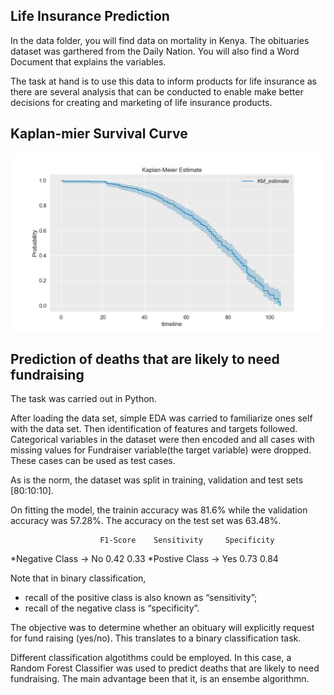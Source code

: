 ## Life Insurance Prediction

In the data folder, you will find data on mortality in Kenya.
The obituaries dataset was garthered from the Daily Nation.
You will also find a Word Document that explains the variables.

The task at hand is to use this data to inform products for life insurance as there are
several analysis that can be conducted to enable make better decisions for creating and
marketing of life insurance products.

## Kaplan-mier Survival Curve
![alt text](images/Kaplan-meier_Survival_Curve.png "Kaplan-meier Survival Curve")


## Prediction of deaths that are likely to need fundraising
The task was carried out in Python.

After loading the data set, simple EDA was carried to familiarize ones self with  the data set.
Then identification of features and targets followed.
Categorical variables in the dataset were then encoded and all cases with missing values for
Fundraiser variable(the target variable) were dropped. These cases can be used as test cases.

As is the norm, the dataset was split in training, validation and test sets [80:10:10].

On fitting the model, the trainin accuracy was 81.6% while the validation accuracy was 57.28%.
The accuracy on the test set was 63.48%.

						F1-Score	Sensitivity		Specificity
*Negative Class	-> No	0.42						0.33
*Postive Class	-> Yes	0.73		0.84

Note that in binary classification,
*	recall of the positive class is also known as “sensitivity”;
*	recall of the negative class is “specificity”.

The objective was to determine whether an obituary will explicitly request for fund raising
(yes/no). This translates to a binary classification task.

Different classification algotithms could be employed. In this case, a Random Forest Classifier
was used to predict deaths that are likely to need fundraising. The main advantage been that it,
is an ensembe algorithmn.
